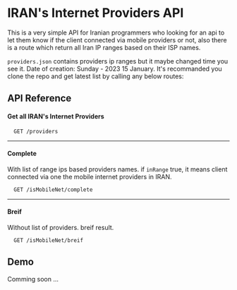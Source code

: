 
# IRAN's Internet Providers API

This is a very simple API for Iranian programmers who looking for an api to let them know if the client connected via mobile providers or not, also there is a route which return all Iran IP ranges based on their ISP names.

````providers.json```` contains providers ip ranges but it maybe changed time you see it. Date of creation: Sunday - 2023 15 January.
It's recommanded you clone the repo and get latest list by calling any below routes:
## API Reference

#### Get all IRAN's Internet Providers

```http
  GET /providers
```

---

#### Complete
With list of range ips based providers names.
if ````inRange```` true, it means client connected via one the mobile internet providers in IRAN.

```http
  GET /isMobileNet/complete
```

---

#### Breif
Without list of providers.
breif result.

```http
  GET /isMobileNet/breif
```






## Demo

Comming soon ...
